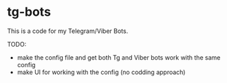 # tg-bots

This is a code for my Telegram/Viber Bots.

TODO:
- make the config file and get both Tg and Viber bots work with the same config
- make UI for working with the config (no codding approach)

